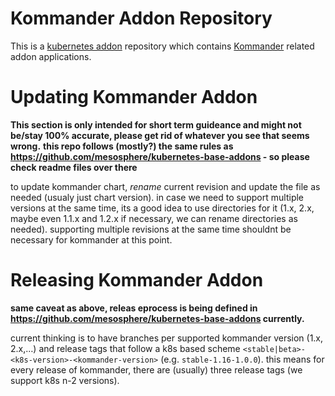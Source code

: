 # Kommander Addon Repository

This is a [kubernetes addon](https://github.com/mesosphere/kubeaddons) repository which contains [Kommander](https://github.com/mesosphere/kommander) related addon applications.

# Updating Kommander Addon

**This section is only intended for short term guideance and might not be/stay 100% accurate, please get rid of whatever you see that seems wrong.**
**this repo follows (mostly?) the same rules as https://github.com/mesosphere/kubernetes-base-addons - so please check readme files over there**

to update kommander chart, _rename_ current revision and update the file as needed (usualy just chart version).
in case we need to support multiple versions at the same time, its a good idea to use directories for it (1.x, 2.x, maybe even 1.1.x and 1.2.x if necessary, we can rename directories as needed). supporting multiple revisions at the same time shouldnt be necessary for kommander at this point.

# Releasing Kommander Addon

**same caveat as above, releas eprocess is being defined in https://github.com/mesosphere/kubernetes-base-addons currently.**

current thinking is to have branches per supported kommander version (1.x, 2.x,…) and release tags that follow a k8s based scheme `<stable|beta>-<k8s-version>-<kommander-version>` (e.g. `stable-1.16-1.0.0`). this means for every release of kommander, there are (usually) three release tags (we support k8s n-2 versions). 
